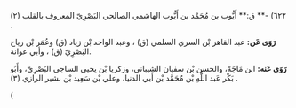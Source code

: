 ٦٢٢) -** ق:** أَيُّوب بن مُحَمَّد بن أَيُّوب الهاشمي الصالحي البَصْرِيّ المعروف بالقلب (٢) .

**رَوَى عَن:** عبد القاهر بْن السري السلمي (ق) ، وعبد الواحد بْن زياد (ق) وعُمَر بْن رياح البَصْرِيّ (ق) ، وأبي عوانة.

**رَوَى عَنه:** ابن مَاجَهْ، والحسن بْن سفيان الشيباني، وزكريا بْن يحيى الساجي البَصْرِيّ، وأَبُو بَكْر عَبد اللَّهِ بْن مُحَمَّد بْن أَبي الدنيا، وعلي بْن سَعِيد بْن بشير الرازي (٣) .

(